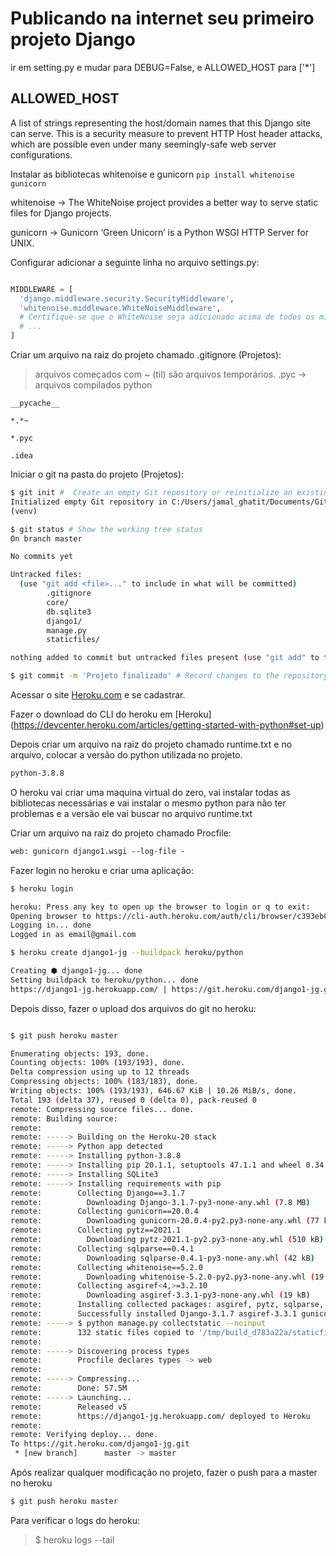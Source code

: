# Publicando na internet seu primeiro projeto Django

ir em setting.py e mudar para DEBUG=False,
e ALLOWED_HOST para ['*']

## ALLOWED_HOST

A list of strings representing the host/domain names that this Django site can serve. This is a security measure to prevent HTTP Host header attacks, which are possible even under many seemingly-safe web server configurations.

Instalar as bibliotecas whitenoise e gunicorn
`pip install whitenoise gunicorn`

whitenoise -> The WhiteNoise project provides a better way to serve static files for Django projects.

gunicorn -> Gunicorn ‘Green Unicorn’ is a Python WSGI HTTP Server for UNIX.

Configurar adicionar a seguinte linha no arquivo settings.py:

```python

MIDDLEWARE = [
  'django.middleware.security.SecurityMiddleware',
  'whitenoise.middleware.WhiteNoiseMiddleware',
  # Certifique-se que o WhiteNoise seja adicionado acima de todos os middlewares do Django, exceto o de security. 
  # ...
]
```

Criar um arquivo na raiz do projeto chamado .gitignore (Projetos):

> arquivos começados com ~ (til) são arquivos temporários.
> .pyc -> arquivos compilados python

```text
__pycache__

*.*~

*.pyc

.idea
```

Iniciar o git na pasta do projeto (Projetos):

```bash
$ git init #  Create an empty Git repository or reinitialize an existing one
Initialized empty Git repository in C:/Users/jamal_ghatit/Documents/GitHub/Django_udemy/Section_3_Django_Framework_basico/Projetos/.git/
(venv)

$ git status # Show the working tree status
On branch master

No commits yet

Untracked files:
  (use "git add <file>..." to include in what will be committed)
        .gitignore
        core/
        db.sqlite3
        django1/
        manage.py
        staticfiles/

nothing added to commit but untracked files present (use "git add" to track)

$ git commit -m 'Projeto finalizado' # Record changes to the repository

```

Acessar o site [Heroku.com](https://www.heroku.com/) e se cadastrar.

Fazer o download do CLI do heroku em [Heroku] (https://devcenter.heroku.com/articles/getting-started-with-python#set-up)

Depois criar um arquivo na raiz do projeto chamado runtime.txt e  no arquivo, colocar a 
versão do python utilizada no projeto.

```txt
python-3.8.8

```

O heroku vai criar uma maquina virtual do zero, vai instalar todas as bibliotecas necessárias e vai instalar o mesmo python para não ter problemas e a versão ele vai buscar
no arquivo runtime.txt

Criar um arquivo na raiz do projeto chamado Procfile:

```txt
web: gunicorn django1.wsgi --log-file -

```

Fazer login no heroku e criar uma aplicação:

```bash
$ heroku login

heroku: Press any key to open up the browser to login or q to exit:
Opening browser to https://cli-auth.heroku.com/auth/cli/browser/c393eb07-be2c-46f3-ac40-674c95e9e65c?requestor=SFMyNTY.g2gDbQAAAA0xOTEuMTkzLjUwLjUwbgYAAaAnLngBYgABUYA.FYabkD6IbgFCRKtNWc9ukzqXg6SryYeEXXRqG2Sr7xA
Logging in... done
Logged in as email@gmail.com

$ heroku create django1-jg --buildpack heroku/python

Creating ⬢ django1-jg... done
Setting buildpack to heroku/python... done
https://django1-jg.herokuapp.com/ | https://git.heroku.com/django1-jg.git

```

Depois disso, fazer o upload dos arquivos do git no heroku:

```bash

$ git push heroku master

Enumerating objects: 193, done.
Counting objects: 100% (193/193), done.
Delta compression using up to 12 threads
Compressing objects: 100% (183/183), done.
Writing objects: 100% (193/193), 646.67 KiB | 10.26 MiB/s, done.
Total 193 (delta 37), reused 0 (delta 0), pack-reused 0
remote: Compressing source files... done.
remote: Building source:
remote:
remote: -----> Building on the Heroku-20 stack
remote: -----> Python app detected
remote: -----> Installing python-3.8.8
remote: -----> Installing pip 20.1.1, setuptools 47.1.1 and wheel 0.34.2
remote: -----> Installing SQLite3
remote: -----> Installing requirements with pip
remote:        Collecting Django==3.1.7
remote:          Downloading Django-3.1.7-py3-none-any.whl (7.8 MB)
remote:        Collecting gunicorn==20.0.4
remote:          Downloading gunicorn-20.0.4-py2.py3-none-any.whl (77 kB)
remote:        Collecting pytz==2021.1
remote:          Downloading pytz-2021.1-py2.py3-none-any.whl (510 kB)
remote:        Collecting sqlparse==0.4.1
remote:          Downloading sqlparse-0.4.1-py3-none-any.whl (42 kB)
remote:        Collecting whitenoise==5.2.0
remote:          Downloading whitenoise-5.2.0-py2.py3-none-any.whl (19 kB)
remote:        Collecting asgiref<4,>=3.2.10
remote:          Downloading asgiref-3.3.1-py3-none-any.whl (19 kB)
remote:        Installing collected packages: asgiref, pytz, sqlparse, Django, gunicorn, whitenoise
remote:        Successfully installed Django-3.1.7 asgiref-3.3.1 gunicorn-20.0.4 pytz-2021.1 sqlparse-0.4.1 whitenoise-5.2.0
remote: -----> $ python manage.py collectstatic --noinput
remote:        132 static files copied to '/tmp/build_d783a22a/staticfiles', 3 unmodified.
remote:
remote: -----> Discovering process types
remote:        Procfile declares types -> web
remote:
remote: -----> Compressing...
remote:        Done: 57.5M
remote: -----> Launching...
remote:        Released v5
remote:        https://django1-jg.herokuapp.com/ deployed to Heroku
remote:
remote: Verifying deploy... done.
To https://git.heroku.com/django1-jg.git
 * [new branch]      master -> master

```

Após realizar qualquer modificação no projeto, 
fazer o push para a master no heroku

```bash
$ git push heroku master

```

Para verificar o logs do heroku:

> $ heroku logs --tail